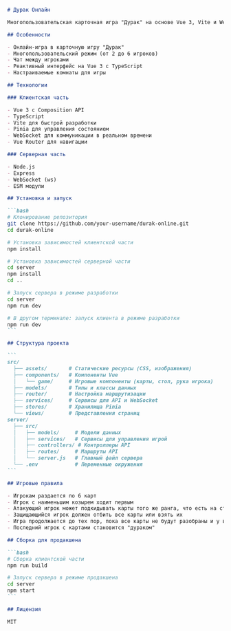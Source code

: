 ````markdown
# Дурак Онлайн

Многопользовательская карточная игра "Дурак" на основе Vue 3, Vite и WebSocket.

## Особенности

- Онлайн-игра в карточную игру "Дурак"
- Многопользовательский режим (от 2 до 6 игроков)
- Чат между игроками
- Реактивный интерфейс на Vue 3 с TypeScript
- Настраиваемые комнаты для игры

## Технологии

### Клиентская часть

- Vue 3 с Composition API
- TypeScript
- Vite для быстрой разработки
- Pinia для управления состоянием
- WebSocket для коммуникации в реальном времени
- Vue Router для навигации

### Серверная часть

- Node.js
- Express
- WebSocket (ws)
- ESM модули

## Установка и запуск

```bash
# Клонирование репозитория
git clone https://github.com/your-username/durak-online.git
cd durak-online

# Установка зависимостей клиентской части
npm install

# Установка зависимостей серверной части
cd server
npm install
cd ..

# Запуск сервера в режиме разработки
cd server
npm run dev

# В другом терминале: запуск клиента в режиме разработки
npm run dev
```

## Структура проекта

```
src/
  ├── assets/       # Статические ресурсы (CSS, изображения)
  ├── components/   # Компоненты Vue
  │   └── game/     # Игровые компоненты (карты, стол, рука игрока)
  ├── models/       # Типы и классы данных
  ├── router/       # Настройка маршрутизации
  ├── services/     # Сервисы для API и WebSocket
  ├── stores/       # Хранилища Pinia
  └── views/        # Представления страниц
server/
  ├── src/
  │   ├── models/     # Модели данных
  │   ├── services/   # Сервисы для управления игрой
  │   ├── controllers/ # Контроллеры API
  │   ├── routes/     # Маршруты API
  │   └── server.js   # Главный файл сервера
  └── .env            # Переменные окружения
```

## Игровые правила

- Игрокам раздается по 6 карт
- Игрок с наименьшим козырем ходит первым
- Атакующий игрок может подкидывать карты того же ранга, что есть на столе
- Защищающийся игрок должен отбить все карты или взять их
- Игра продолжается до тех пор, пока все карты не будут разобраны и у всех, кроме одного игрока, не закончатся карты
- Последний игрок с картами становится "дураком"

## Сборка для продакшена

```bash
# Сборка клиентской части
npm run build

# Запуск сервера в режиме продакшена
cd server
npm start
```

## Лицензия

MIT
````
